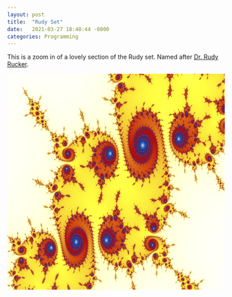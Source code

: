 ```yaml
---
layout: post
title:  "Rudy Set"
date:   2021-03-27 18:48:44 -0800
categories: Programming
---
```

This is a zoom in of a lovely section of the Rudy set. Named after <a href="http://www.rudyrucker.com/blog/">Dr. Rudy Rucker</a>. <br clear="all">
<div style="text-align: center;"><img src="/images/rudy-set.png" width="700" height="500" alt=""></div>


 

